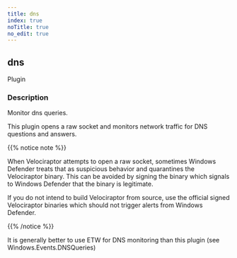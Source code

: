 ```yaml
---
title: dns
index: true
noTitle: true
no_edit: true
---
```




<div class="vql_item"></div>


## dns
<span class='vql_type label label-warning pull-right page-header'>Plugin</span>


### Description

Monitor dns queries.

This plugin opens a raw socket and monitors network traffic for
DNS questions and answers.

{{% notice note %}}

When Velociraptor attempts to open a raw socket, sometimes Windows
Defender treats that as suspicious behavior and quarantines the
Velociraptor binary. This can be avoided by signing the binary which
signals to Windows Defender that the binary is legitimate.

If you do not intend to build Velociraptor from source, use the
official signed Velociraptor binaries which should not trigger alerts
from Windows Defender.

{{% /notice %}}

It is generally better to use ETW for DNS monitoring than this
plugin (see Windows.Events.DNSQueries)


